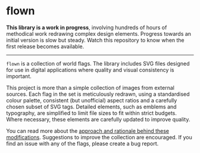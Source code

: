 # flown

**This library is a work in progress**, involving hundreds of hours of
methodical work redrawing complex design elements. Progress towards an initial
version is slow but steady. Watch this repository to know when the first release
becomes available.

---

`flown` is a collection of world flags. The library includes SVG files designed
for use in digital applications where quality and visual consistency is
important.

This project is more than a simple collection of images from external sources.
Each flag in the set is meticulously redrawn, using a standardised colour
palette, consistent (but unofficial) aspect ratios and a carefully chosen subset
of SVG tags. Detailed elements, such as emblems and typography, are simplified
to limit file sizes to fit within strict budgets. Where necessary, these
elements are carefully updated to improve quality.

You can read more about the [approach and rationale behind these
modifications](about). Suggestions to
improve the collection are encouraged. If you find an issue with any of the
flags, please create a bug report.

[about]: https://stephenhutchings.github.io/flown/about/
